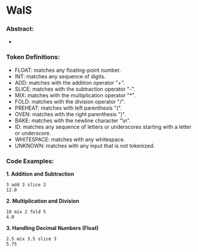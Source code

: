 # WalS

### Abstract:
- 

### Token Definitions:
* FLOAT: matches any floating-point number.
* INT: matches any sequence of digits.
* ADD: matches with the addition operator "+".
* SLICE: matches with the subtraction operator "-".
* MIX: matches with the multiplication operator "*".
* FOLD: matches with the division operator "/".
* PREHEAT: matches with left parenthesis "(".
* OVEN: matches with the right parenthesis ")".
* BAKE: matches with the newline character "\n".
* ID: matches any sequence of letters or underscores starting with a letter or underscore.
* WHITESPACE: matches with any whitespace.
* UNKNOWN: matches with any input that is not tokenized.

### Code Examples:
**1. Addition and Subtraction**
```
3 add 3 slice 2
12.0
```
**2. Multiplication and Division**
```
10 mix 2 fold 5
4.0
```
**3. Handling Decimal Numbers (Float)**
```
2.5 mix 3.5 slice 3 
5.75
```
